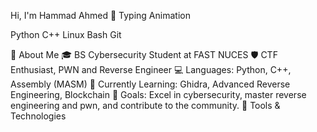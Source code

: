 Hi, I'm Hammad Ahmed 👋
Typing Animation

Python C++ Linux Bash Git

🌟 About Me
🎓 BS Cybersecurity Student at FAST NUCES
🛡️ CTF Enthusiast, PWN and Reverse Engineer
💻 Languages: Python, C++, Assembly (MASM)
🌱 Currently Learning: Ghidra, Advanced Reverse Engineering, Blockchain
🎯 Goals: Excel in cybersecurity, master reverse engineering and pwn, and contribute to the community.
🔧 Tools & Technologies
    

